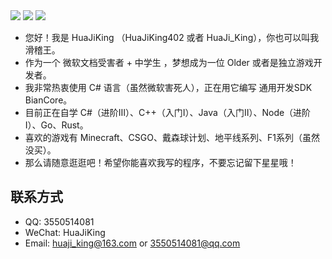<img src="https://img.shields.io/static/v1?label=OS&message=Win10&style=for-the-badge&logo=Windows&color=blue" />
<img src="https://img.shields.io/static/v1?label=Editor&message=VS&style=for-the-badge&logo=Visual%20Studio&color=purple" /> 

<img src="https://github-readme-stats.vercel.app/api?username=huajiking402&show_icons=true&theme=dark&locale=cn#gh-dark-mode-only" />

- 您好！我是 HuaJiKing （HuaJiKing402 或者 HuaJi_King），你也可以叫我滑稽王。
- 作为一个 微软文档受害者 + 中学生 ，梦想成为一位 Older 或者是独立游戏开发者。
- 我非常热衷使用 C# 语言（虽然微软害死人），正在用它编写 通用开发SDK BianCore。
- 目前正在自学 C#（进阶Ⅲ）、C++（入门Ⅰ）、Java（入门Ⅱ）、Node（进阶Ⅰ）、Go、Rust。
- 喜欢的游戏有 Minecraft、CSGO、戴森球计划、地平线系列、F1系列（虽然没买）。
- 那么请随意逛逛吧！希望你能喜欢我写的程序，不要忘记留下星星哦！

## 联系方式
- QQ: 3550514081
- WeChat: HuaJiKing
- Email: huaji_king@163.com or 3550514081@qq.com